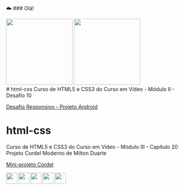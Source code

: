☁️ ### Olá!
<div>
  <img height="180em" src="https://github-readme-stats.vercel.app/api?username=viniciusm0raes&show_icons=true&theme=gruvbox">
  <img height="180em" src="https://github-readme-stats.vercel.app/api/top-langs/?username=viniciusm0raes&layout=compact">
</div>
# html-css
Curso de HTML5 e CSS3 do Curso em Vídeo - Módulo II - Desafio 10

<a href="https://viniciusm0raes.github.io/projeto-android/index.html" target="_blank"> Desafio Responsivo - Projeto Android</a>

# html-css
Curso de HTML5 e CSS3 do Curso em Vídeo - Módulo III - Capítulo 20
Projeto Cordel Moderno de Milton Duarte

<a href="https://viniciusm0raes.github.io/projeto-cordel/index.html" target="_blank"> Mini-projeto Cordel</a>

<div>
  <img align="left" height="30" weight="40" src="https://cdn.jsdelivr.net/gh/devicons/devicon/icons/html5/html5-original-wordmark.svg"/>
  <img align="left" height="30" weight="40" src="https://cdn.jsdelivr.net/gh/devicons/devicon/icons/css3/css3-original-wordmark.svg"/>
  <img align="left" height="30" weight="40" src="https://cdn.jsdelivr.net/gh/devicons/devicon/icons/wordpress/wordpress-plain-wordmark.svg"/>
  <img align="left" height="30" weight="40" src="https://cdn.jsdelivr.net/gh/devicons/devicon/icons/python/python-original-wordmark.svg"/>
  <img align="left" height="30" weight="40" src="https://cdn.jsdelivr.net/gh/devicons/devicon/icons/azure/azure-original.svg"/>
</div>
